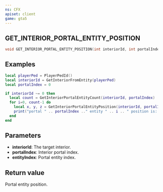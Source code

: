 ```yaml
---
ns: CFX
apiset: client
game: gta5
---
```

## GET_INTERIOR_PORTAL_ENTITY_POSITION

```c
void GET_INTERIOR_PORTAL_ENTITY_POSITION(int interiorId, int portalIndex, int entityIndex, float* posX, float* posY, float* posZ);
```

## Examples

```lua
local playerPed = PlayerPedId()
local interiorId = GetInteriorFromEntity(playerPed)
local portalIndex = 0

if interiorId ~= 0 then
  local count = GetInteriorPortalEntityCount(interiorId, portalIndex)
  for i=0, count-1 do
    local x, y, z = GetInteriorPortalEntityPosition(interiorId, portalIndex, i)
    print("portal " .. portalIndex .." entity " .. i .. " position is: " .. vec3(x, y, z))
  end
end
```

## Parameters
* **interiorId**: The target interior.
* **portalIndex**: Interior portal index.
* **entityIndex**: Portal entity index.

## Return value
Portal entity position.